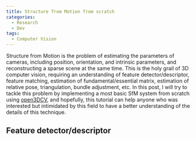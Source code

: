 ```yaml
---
title: Structure from Motion from scratch
categories: 
  - Research
  - Dev
tags:
  - Computer Vision
---
```


Structure from Motion is the problem of estimating the parameters of cameras, including position, orientation, and intrinsic parameters, and reconstructing a sparse scene at the same time. This is the holy grail of 3D computer vision, requiring an understanding of feature detector/descriptor, feature matching, estimation of fundamental/essential matrix, estimation of relative pose, triangulation, bundle adjustment, etc. In this post, I will try to tackle this problem by implementing a most basic SfM system from scratch using [open3DCV](), and hopefully, this tutorial can help anyone who was interested but intimidated by this field to have a better understanding of the details of this technique.

## Feature detector/descriptor